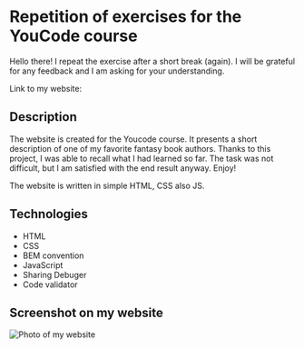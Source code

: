 
# Repetition of exercises for the YouCode course

Hello there! I repeat the exercise after a short break (again). I will be grateful for any feedback and I am asking for your understanding.

Link to my website: 

## Description

The website is created for the Youcode course. It presents a short description of one of my favorite fantasy book authors. Thanks to this project, I was able to recall what I had learned so far. The task was not difficult, but I am satisfied with the end result anyway. Enjoy!

The website is written in simple HTML, CSS also JS.

## [](https://github.com/Machloy/Powerwolf-fansite#technologies)Technologies

-   HTML
-   CSS
-   BEM convention
-   JavaScript
-   Sharing Debuger
-   Code validator

## Screenshot on my website

![Photo of my website](https://i.postimg.cc/SQfkctmG/Screenshot-1.png)
